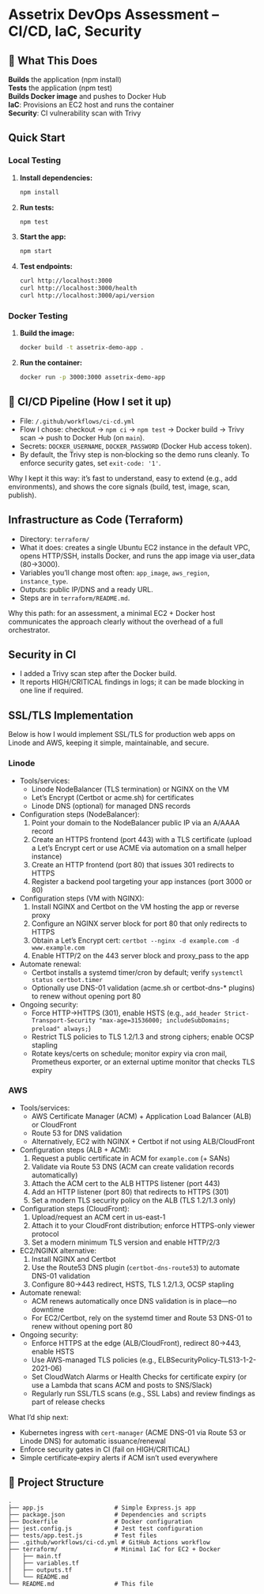 # Assetrix DevOps Assessment – CI/CD, IaC, Security

## 🎯 **What This Does**

**Builds** the application (npm install)  
**Tests** the application (npm test)  
**Builds Docker image** and pushes to Docker Hub  
**IaC**: Provisions an EC2 host and runs the container  
**Security**: CI vulnerability scan with Trivy  

## **Quick Start**

### **Local Testing**

1. **Install dependencies:**
   ```bash
   npm install
   ```

2. **Run tests:**
   ```bash
   npm test
   ```

3. **Start the app:**
   ```bash
   npm start
   ```

4. **Test endpoints:**
   ```bash
   curl http://localhost:3000
   curl http://localhost:3000/health
   curl http://localhost:3000/api/version
   ```

### **Docker Testing**

1. **Build the image:**
   ```bash
   docker build -t assetrix-demo-app .
   ```

2. **Run the container:**
   ```bash
   docker run -p 3000:3000 assetrix-demo-app
   ```

## 🔄 **CI/CD Pipeline (How I set it up)**

- File: `/.github/workflows/ci-cd.yml`
- Flow I chose: checkout → `npm ci` → `npm test` → Docker build → Trivy scan → push to Docker Hub (on `main`).
- Secrets: `DOCKER_USERNAME`, `DOCKER_PASSWORD` (Docker Hub access token).
- By default, the Trivy step is non‑blocking so the demo runs cleanly. To enforce security gates, set `exit-code: '1'`.

Why I kept it this way: it’s fast to understand, easy to extend (e.g., add environments), and shows the core signals (build, test, image, scan, publish).

## **Infrastructure as Code (Terraform)**

- Directory: `terraform/`
- What it does: creates a single Ubuntu EC2 instance in the default VPC, opens HTTP/SSH, installs Docker, and runs the app image via user_data (80→3000).
- Variables you’ll change most often: `app_image`, `aws_region`, `instance_type`.
- Outputs: public IP/DNS and a ready URL.
- Steps are in `terraform/README.md`.

Why this path: for an assessment, a minimal EC2 + Docker host communicates the approach clearly without the overhead of a full orchestrator.

## **Security in CI**

- I added a Trivy scan step after the Docker build.
- It reports HIGH/CRITICAL findings in logs; it can be made blocking in one line if required.

## SSL/TLS Implementation

Below is how I would implement SSL/TLS for production web apps on Linode and AWS, keeping it simple, maintainable, and secure.

### Linode
- Tools/services:
  - Linode NodeBalancer (TLS termination) or NGINX on the VM
  - Let’s Encrypt (Certbot or acme.sh) for certificates
  - Linode DNS (optional) for managed DNS records
- Configuration steps (NodeBalancer):
  1. Point your domain to the NodeBalancer public IP via an A/AAAA record
  2. Create an HTTPS frontend (port 443) with a TLS certificate (upload a Let’s Encrypt cert or use ACME via automation on a small helper instance)
  3. Create an HTTP frontend (port 80) that issues 301 redirects to HTTPS
  4. Register a backend pool targeting your app instances (port 3000 or 80)
- Configuration steps (VM with NGINX):
  1. Install NGINX and Certbot on the VM hosting the app or reverse proxy
  2. Configure an NGINX server block for port 80 that only redirects to HTTPS
  3. Obtain a Let’s Encrypt cert: `certbot --nginx -d example.com -d www.example.com` 
  4. Enable HTTP/2 on the 443 server block and proxy_pass to the app
- Automate renewal:
  - Certbot installs a systemd timer/cron by default; verify `systemctl status certbot.timer`
  - Optionally use DNS-01 validation (acme.sh or certbot-dns-* plugins) to renew without opening port 80
- Ongoing security:
  - Force HTTP→HTTPS (301), enable HSTS (e.g., `add_header Strict-Transport-Security "max-age=31536000; includeSubDomains; preload" always;`)
  - Restrict TLS policies to TLS 1.2/1.3 and strong ciphers; enable OCSP stapling
  - Rotate keys/certs on schedule; monitor expiry via cron mail, Prometheus exporter, or an external uptime monitor that checks TLS expiry

### AWS
- Tools/services:
  - AWS Certificate Manager (ACM) + Application Load Balancer (ALB) or CloudFront
  - Route 53 for DNS validation 
  - Alternatively, EC2 with NGINX + Certbot if not using ALB/CloudFront
- Configuration steps (ALB + ACM):
  1. Request a public certificate in ACM for `example.com` (+ SANs)
  2. Validate via Route 53 DNS (ACM can create validation records automatically)
  3. Attach the ACM cert to the ALB HTTPS listener (port 443)
  4. Add an HTTP listener (port 80) that redirects to HTTPS (301)
  5. Set a modern TLS security policy on the ALB (TLS 1.2/1.3 only)
- Configuration steps (CloudFront):
  1. Upload/request an ACM cert in us-east-1
  2. Attach it to your CloudFront distribution; enforce HTTPS-only viewer protocol
  3. Set a modern minimum TLS version and enable HTTP/2/3
- EC2/NGINX alternative:
  1. Install NGINX and Certbot
  2. Use the Route53 DNS plugin (`certbot-dns-route53`) to automate DNS-01 validation
  3. Configure 80→443 redirect, HSTS, TLS 1.2/1.3, OCSP stapling
- Automate renewal:
  - ACM renews automatically once DNS validation is in place—no downtime
  - For EC2/Certbot, rely on the systemd timer and Route 53 DNS-01 to renew without opening port 80
- Ongoing security:
  - Enforce HTTPS at the edge (ALB/CloudFront), redirect 80→443, enable HSTS
  - Use AWS-managed TLS policies (e.g., ELBSecurityPolicy-TLS13-1-2-2021-06)
  - Set CloudWatch Alarms or Health Checks for certificate expiry (or use a Lambda that scans ACM and posts to SNS/Slack)
  - Regularly run SSL/TLS scans (e.g., SSL Labs) and review findings as part of release checks

What I’d ship next:
- Kubernetes ingress with `cert-manager` (ACME DNS-01 via Route 53 or Linode DNS) for automatic issuance/renewal
- Enforce security gates in CI (fail on HIGH/CRITICAL)
- Simple certificate‑expiry alerts if ACM isn’t used everywhere

## 📁 **Project Structure**

```
.
├── app.js                    # Simple Express.js app
├── package.json              # Dependencies and scripts
├── Dockerfile                # Docker configuration
├── jest.config.js            # Jest test configuration
├── tests/app.test.js         # Test files
├── .github/workflows/ci-cd.yml # GitHub Actions workflow
├── terraform/                # Minimal IaC for EC2 + Docker
│   ├── main.tf
│   ├── variables.tf
│   ├── outputs.tf
│   └── README.md
└── README.md                 # This file
```

